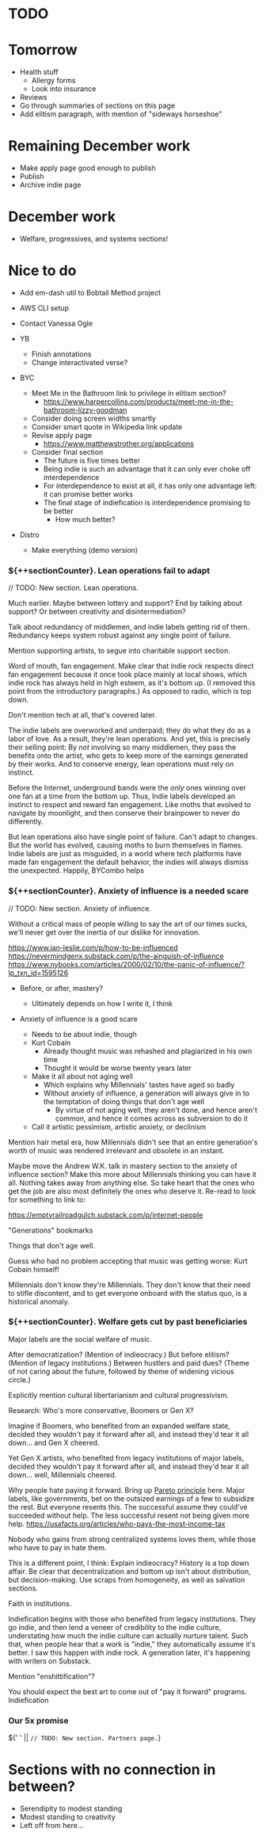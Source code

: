 # TODO

# Tomorrow
* Health stuff
    * Allergy forms
    * Look into insurance
* Reviews
* Go through summaries of sections on this page
* Add elitism paragraph, with mention of "sideways horseshoe"

# Remaining December work
* Make apply page good enough to publish
* Publish
* Archive indie page

# December work
* Welfare, progressives, and systems sections!

# Nice to do
* Add em-dash util to Bobtail Method project
* AWS CLI setup
* Contact Vanessa Ogle

* YB
    * Finish annotations
    * Change interactivated verse?

* BYC
    * Meet Me in the Bathroom link to privilege in elitism section?
        * https://www.harpercollins.com/products/meet-me-in-the-bathroom-lizzy-goodman
    * Consider doing screen widths smartly
    * Consider smart quote in Wikipedia link update
    * Revise apply page
        * https://www.matthewstrother.org/applications
    * Consider final section
        * The future is five times better
        * Being indie is such an advantage that it can only ever choke off interdependence
        * For interdependence to exist at all, it has only one advantage left: it can promise better works
        * The final stage of indiefication is interdependence promising to be better
            * How much better?

* Distro
    * Make everything (demo version)

### ${++sectionCounter}. Lean operations fail to adapt

// TODO: New section. Lean operations.

Much earlier. Maybe between lottery and support? End by talking about support? Or between creativity and disintermediation?

Talk about redundancy of middlemen, and indie labels getting rid of them. Redundancy keeps system robust against any single point of failure.

Mention supporting artists, to segue into charitable support section.

Word of mouth, fan engagement. Make clear that indie rock respects direct fan engagement because it once took place mainly at local shows, which indie rock has always held in high esteem, as it's bottom up. (I removed this point from the introductory paragraphs.) As opposed to radio, which is top down.

Don't mention tech at all, that's covered later.

The indie labels are overworked and underpaid; they do what they do as a labor of love. As a result, they're lean operations. And yet, this is precisely their selling point: By *not* involving so many middlemen, they pass the benefits onto the artist, who gets to keep more of the earnings generated by their works. And to conserve energy, lean operations must rely on instinct.

Before the Internet, underground bands were the *only* ones winning over one fan at a time from the bottom up. Thus, Indie labels developed an instinct to respect and reward fan engagement. Like moths that evolved to navigate by moonlight, and then conserve their brainpower to never do differently.

But lean operations also have single point of failure. Can't adapt to changes. But the world has evolved, causing moths to burn themselves in flames. Indie labels are just as misguided, in a world where tech platforms have made fan engagement the default behavior, the indies will always dismiss the unexpected. Happily, BYCombo helps

### ${++sectionCounter}. Anxiety of influence is a needed scare

// TODO: New section. Anxiety of influence.

Without a critical mass of people willing to say the art of our times sucks, we'll never get over the inertia of our dislike for innovation.

https://www.ian-leslie.com/p/how-to-be-influenced
https://nevermindgenx.substack.com/p/the-ainguish-of-influence
https://www.nybooks.com/articles/2000/02/10/the-panic-of-influence/?lp_txn_id=1595126

* Before, or after, mastery?
    * Ultimately depends on how I write it, I think

* Anxiety of influence is a good scare
    * Needs to be about indie, though
    * Kurt Cobain
        * Already thought music was rehashed and plagiarized in his own time
        * Thought it would be worse twenty years later
    * Make it all about not aging well
        * Which explains why Millennials' tastes have aged so badly
        * Without anxiety of influence, a generation will always give in to the temptation of doing things that don't age well
            * By virtue of not aging well, they aren't done, and hence aren't common, and hence it comes across as subversion to do it
    * Call it artistic pessimism, artistic anxiety, or declinism

Mention hair metal era, how Millennials didn't see that an entire generation's worth of music was rendered irrelevant and obsolete in an instant.

Maybe move the Andrew W.K. talk in mastery section to the anxiety of influence section? Make this more about Millennials thinking you can have it all. Nothing takes away from anything else. So take heart that the ones who get the job are also most definitely the ones who deserve it. Re-read to look for something to link to:

https://emptyrailroadgulch.substack.com/p/internet-people

"Generations" bookmarks

Things that don't age well.

Guess who had no problem accepting that music was getting worse: Kurt Cobain himself!

Millennials don't know they're Millennials. They don't know that their need to stifle discontent, and to get everyone onboard with the status quo, is a historical anomaly.

### ${++sectionCounter}. Welfare gets cut by past beneficiaries

Major labels are the social welfare of music.

After democratization? (Mention of indieocracy.) But before elitism? (Mention of legacy institutions.) Between hustlers and paid dues? (Theme of not caring about the future, followed by theme of widening vicious circle.)

Explicitly mention cultural libertarianism and cultural progressivism.

Research: Who's more conservative, Boomers or Gen X?

Imagine if Boomers, who benefited from an expanded welfare state, decided they wouldn't pay it forward after all, and instead they'd tear it all down… and Gen X cheered.

Yet Gen X artists, who benefited from legacy institutions of major labels, decided they wouldn't pay it forward after all, and instead they'd tear it all down… well, Millennials cheered.

Why people hate paying it forward. Bring up [Pareto principle](https://www.investopedia.com/terms/p/paretoprinciple.asp) here. Major labels, like governments, bet on the outsized earnings of a few to subsidize the rest. But everyone resents this. The successful assume they could've succeeded without help. The less successful resent not being given more help.
https://usafacts.org/articles/who-pays-the-most-income-tax

Nobody who gains from strong centralized systems loves them, while those who have to pay in hate them.

This is a different point, I think: Explain indieocracy? History is a top down affair. Be clear that decentralization and bottom up isn't about distribution, but decision-making. Use scraps from homogeneity, as well as salvation sections.

Faith in institutions.

Indiefication begins with those who benefited from legacy institutions. They go indie, and then lend a veneer of credibility to the indie culture, understating how much the indie culture can actually nurture talent. Such that, when people hear that a work is "indie," they automatically assume it's better. I saw this happen with indie rock. A generation later, it's happening with writers on Substack.

Mention "enshittification"?

You should expect the best art to come out of "pay it forward" programs. Indiefication

### Our 5x promise

${'  ' || `
// TODO: New section. Partners page.
`}

# Sections with no connection in between?
* Serendipity to modest standing
* Modest standing to creativity
* Left off from here…